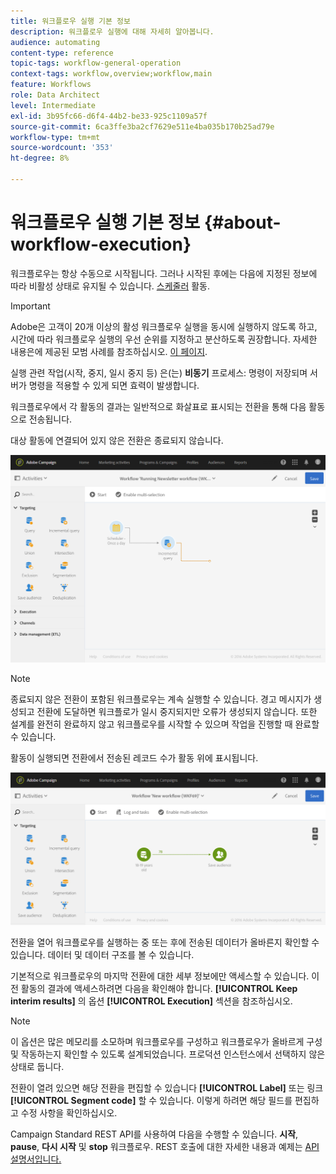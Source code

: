 ```yaml
---
title: 워크플로우 실행 기본 정보
description: 워크플로우 실행에 대해 자세히 알아봅니다.
audience: automating
content-type: reference
topic-tags: workflow-general-operation
context-tags: workflow,overview;workflow,main
feature: Workflows
role: Data Architect
level: Intermediate
exl-id: 3b95fc66-d6f4-44b2-be33-925c1109a57f
source-git-commit: 6ca3ffe3ba2cf7629e511e4ba035b170b25ad79e
workflow-type: tm+mt
source-wordcount: '353'
ht-degree: 8%

---
```


# 워크플로우 실행 기본 정보 {#about-workflow-execution}

워크플로우는 항상 수동으로 시작됩니다. 그러나 시작된 후에는 다음에 지정된 정보에 따라 비활성 상태로 유지될 수 있습니다. [스케줄러](../../automating/using/scheduler.md) 활동.

>[!IMPORTANT]
>
> Adobe은 고객이 20개 이상의 활성 워크플로우 실행을 동시에 실행하지 않도록 하고, 시간에 따라 워크플로우 실행의 우선 순위를 지정하고 분산하도록 권장합니다. 자세한 내용은에 제공된 모범 사례를 참조하십시오. [이 페이지](../../automating/using/best-practices-workflows.md).

실행 관련 작업(시작, 중지, 일시 중지 등) 은(는) **비동기** 프로세스: 명령이 저장되며 서버가 명령을 적용할 수 있게 되면 효력이 발생합니다.

워크플로우에서 각 활동의 결과는 일반적으로 화살표로 표시되는 전환을 통해 다음 활동으로 전송됩니다.

대상 활동에 연결되어 있지 않은 전환은 종료되지 않습니다.

![](assets/wkf_execution_1.png)

>[!NOTE]
>
>종료되지 않은 전환이 포함된 워크플로우는 계속 실행할 수 있습니다. 경고 메시지가 생성되고 전환에 도달하면 워크플로가 일시 중지되지만 오류가 생성되지 않습니다. 또한 설계를 완전히 완료하지 않고 워크플로우를 시작할 수 있으며 작업을 진행할 때 완료할 수 있습니다.

활동이 실행되면 전환에서 전송된 레코드 수가 활동 위에 표시됩니다.

![](assets/wkf_transition_count.png)

전환을 열어 워크플로우를 실행하는 중 또는 후에 전송된 데이터가 올바른지 확인할 수 있습니다. 데이터 및 데이터 구조를 볼 수 있습니다.

기본적으로 워크플로우의 마지막 전환에 대한 세부 정보에만 액세스할 수 있습니다. 이전 활동의 결과에 액세스하려면 다음을 확인해야 합니다. **[!UICONTROL Keep interim results]** 의 옵션 **[!UICONTROL Execution]** 섹션을 참조하십시오.

>[!NOTE]
>
>이 옵션은 많은 메모리를 소모하며 워크플로우를 구성하고 워크플로우가 올바르게 구성 및 작동하는지 확인할 수 있도록 설계되었습니다. 프로덕션 인스턴스에서 선택하지 않은 상태로 둡니다.

전환이 열려 있으면 해당 전환을 편집할 수 있습니다 **[!UICONTROL Label]** 또는 링크 **[!UICONTROL Segment code]** 할 수 있습니다. 이렇게 하려면 해당 필드를 편집하고 수정 사항을 확인하십시오.

Campaign Standard REST API를 사용하여 다음을 수행할 수 있습니다. **시작**, **pause**, **다시 시작** 및 **stop** 워크플로우. REST 호출에 대한 자세한 내용과 예제는 [API 설명서입니다.](../../api/using/controlling-a-workflow.md)
